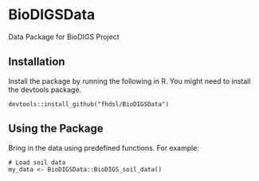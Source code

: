 # BioDIGSData

Data Package for BioDIGS Project

## Installation

Install the package by running the following in R. You might need to install the devtools package.

```
devtools::install_github("fhdsl/BioDIGSData")
```

## Using the Package

Bring in the data using predefined functions. For example:

```
# Load soil data
my_data <- BioDIGSData::BioDIGS_soil_data()
```
